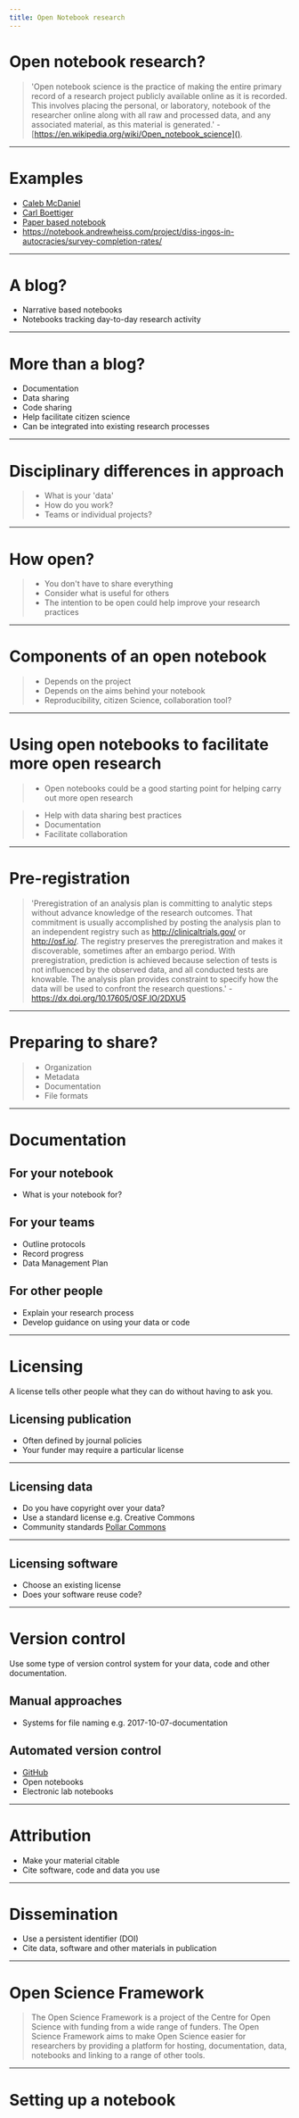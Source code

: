 ```yaml
---
title: Open Notebook research
---
```



# Open notebook research?

> 'Open notebook science is the practice of making the entire primary record of a research project publicly available online as it is recorded. This involves placing the personal, or laboratory, notebook of the researcher online along with all raw and processed data, and any associated material, as this material is generated.' - [https://en.wikipedia.org/wiki/Open_notebook_science]().

---

# Examples

* [Caleb McDaniel](http://wiki.wcaleb.rice.edu/_activity)
* [Carl Boettiger](http://www.carlboettiger.info/2010/11/08/welcome-to-my-lab-notebook.html)
* [Paper based notebook](https://github.com/cboettig/noise-phenomena)
* https://notebook.andrewheiss.com/project/diss-ingos-in-autocracies/survey-completion-rates/

---
# A blog?

- Narrative based notebooks
- Notebooks tracking day-to-day research activity

---

# More than a blog?

- Documentation
- Data sharing
- Code sharing
- Help facilitate citizen science
- Can be integrated into existing research processes

---

# Disciplinary differences in approach

> - What is your 'data'
> - How do you work?
> - Teams or individual projects?

---

# How open?

> - You don't have to share everything
> - Consider what is useful for others
> - The intention to be open could help improve your research practices

---

# Components of an open notebook

> - Depends on the project
> - Depends on the aims behind your notebook
> - Reproducibility, citizen Science, collaboration tool?

---

# Using open notebooks to facilitate more open research

> - Open notebooks could be a good starting point for helping carry out more open research

> - Help with data sharing best practices
> - Documentation
> - Facilitate collaboration

---

# Pre-registration

> 'Preregistration of an analysis plan is committing to analytic steps without advance knowledge of the research outcomes. That commitment is usually accomplished by posting the analysis plan to an independent registry such as http://clinicaltrials.gov/ or http://osf.io/. The registry preserves the preregistration and makes it discoverable, sometimes after an embargo period. With preregistration, prediction is achieved because selection of tests is not influenced by the observed data, and all conducted tests are knowable. The analysis plan provides constraint to specify how the data will be used to confront the research questions.' - https://dx.doi.org/10.17605/OSF.IO/2DXU5

---

# Preparing to share?

> - Organization
> - Metadata
> - Documentation
> - File formats

---

# Documentation

## For your notebook
- What is your notebook for?

## For your teams
- Outline protocols
- Record progress
- Data Management Plan

## For other people  
- Explain your research process
- Develop guidance on using your data or code

---

# Licensing

A license tells other people what they can do without having to ask you.

## Licensing publication
- Often defined by journal policies
- Your funder may require a particular license

---


## Licensing data
- Do you have copyright over your data?
- Use a standard license e.g. Creative Commons
- Community standards [Pollar Commons](http://www.polarcommons.org/ethics-and-norms-of-data-sharing.html)

---

## Licensing software
- Choose an existing license
- Does your software reuse code?

---

# Version control

Use some type of version control system for your data, code and other documentation.

## Manual approaches
- Systems for file naming e.g. 2017-10-07-documentation

## Automated version control
- [GitHub](https://github.com)
- Open notebooks
- Electronic lab notebooks

---

# Attribution
- Make your material citable
- Cite software, code and data you use

---

# Dissemination

- Use a persistent identifier (DOI)
- Cite data, software and other materials in publication

---

# Open Science Framework

> The Open Science Framework is a project of the Centre for Open Science with funding from a wide range of funders. The Open Science Framework aims to make Open Science easier for researchers by providing a platform for hosting, documentation, data, notebooks and linking to a range of other tools.

---

# Setting up a notebook
